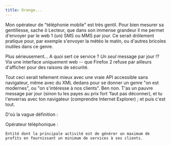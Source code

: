 ```yaml
---
title: Orange...
---
```


Mon opérateur de "téléphonie mobile" est très gentil. Pour bien mesurer sa
gentillesse, sache ô Lecteur, que dans son immense grandeur il me permet
d'envoyer par le web 1 (un) SMS ou MMS par jour. Ce serait drôlement pratique
pour, par exemple s'envoyer la météo le matin, ou d'autres bricoles inutiles
dans ce genre.

Plus sérieusement... A quoi sert ce service ? _Un seul_ message par jour !?
Via une interface _uniquement_ web -- que Firefox 2 refuse par ailleurs
d'afficher pour des raisons de sécurité.

Tout ceci serait tellement mieux avec une vraie API accessible sans
navigateur, même avec du XML dedans pour se donner un genre "on est modernes",
ou "on s'intéresse à nos clients". Ben non. T'as un pauvre message par jour
(sinon tu les payes au prix fort 'faut pas déconner), et tu l'enverras avec
ton navigateur (comprendre Internet Explorer) ; et puis c'est tout.

D'où la vague définition :

Opérateur téléphonique :

    Entité dont la principale activité est de générer un maximum de profits en fournissant un minimum de services à ses clients.

